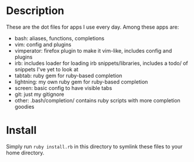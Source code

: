 Description
===========

  These are the dot files for apps I use every day.
Among these apps are:
  
* bash: aliases, functions, completions
* vim: config and plugins
* vimperator: firefox plugin to make it vim-like, includes config and plugins
* irb: includes loader for loading irb snippets/libraries, includes a todo/ of snippets
  I've yet to look at
* tabtab: ruby gem for ruby-based completion
* lightning: my own ruby gem for ruby-based completion
* screen: basic config to have visible tabs
* git: just my gitignore
* other: .bash/completion/ contains ruby scripts with more completion goodies

Install
=======

Simply run `ruby install.rb` in this directory to symlink these files to
your home directory.
